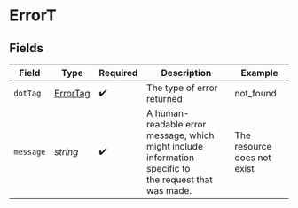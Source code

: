 # ErrorT


## Fields

| Field                                                                                                   | Type                                                                                                    | Required                                                                                                | Description                                                                                             | Example                                                                                                 |
| ------------------------------------------------------------------------------------------------------- | ------------------------------------------------------------------------------------------------------- | ------------------------------------------------------------------------------------------------------- | ------------------------------------------------------------------------------------------------------- | ------------------------------------------------------------------------------------------------------- |
| `dotTag`                                                                                                | [ErrorTag](../../models/errors/errortag.md)                                                             | :heavy_check_mark:                                                                                      | The type of error returned                                                                              | not_found                                                                                               |
| `message`                                                                                               | *string*                                                                                                | :heavy_check_mark:                                                                                      | A human-readable error message, which might include information specific to<br/>the request that was made.<br/> | The resource does not exist                                                                             |